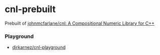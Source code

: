 cnl-prebuilt
============
Prebuilt of [johnmcfarlane/cnl: A Compositional Numeric Library for C++](https://github.com/johnmcfarlane/cnl)

### Playground
- [dirkarnez/cnl-playground](https://github.com/dirkarnez/cnl-playground)
